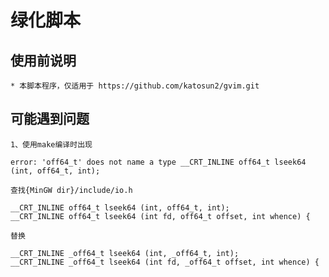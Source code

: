 绿化脚本
========

使用前说明
----------

    * 本脚本程序，仅适用于 https://github.com/katosun2/gvim.git 

可能遇到问题
------------

    1、使用make编译时出现

    error: 'off64_t' does not name a type __CRT_INLINE off64_t lseek64 (int, off64_t, int);

    查找{MinGW dir}/include/io.h 

    __CRT_INLINE off64_t lseek64 (int, off64_t, int);
    __CRT_INLINE off64_t lseek64 (int fd, off64_t offset, int whence) {

    替换

    __CRT_INLINE _off64_t lseek64 (int, _off64_t, int);
    __CRT_INLINE _off64_t lseek64 (int fd, _off64_t offset, int whence) {


